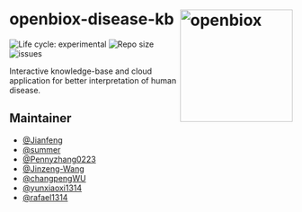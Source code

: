 # openbiox-disease-kb <img src="https://raw.githubusercontent.com/openbiox/openbiox-wiki/master/static/img/logo-long.png" align="right" alt="openbiox" width="200"/>

<img src="https://img.shields.io/badge/lifecycle-experimental-orange.svg" alt="Life cycle: experimental"> <img src="https://img.shields.io/github/repo-size/openbiox/openbiox-disease-kb.svg" alt="Repo size"/> <img src="https://img.shields.io/github/issues/openbiox/openbiox-disease-kb.svg" alt="issues"/>

Interactive knowledge-base and cloud application for better interpretation of human disease.

## Maintainer

- [@Jianfeng](https://github.com/Miachol)
- [@summer](https://github.com/sdyz5210)
- [@Pennyzhang0223](https://github.com/Pennyzhang0223)
- [@Jinzeng-Wang](https://github.com/Jinzeng-Wang)
- [@changpengWU](https://github.com/changpengWU)
- [@yunxiaoxi1314](https://github.com/yunxiaoxi1314)
- [@rafael1314](https://github.com/rafael1314)
